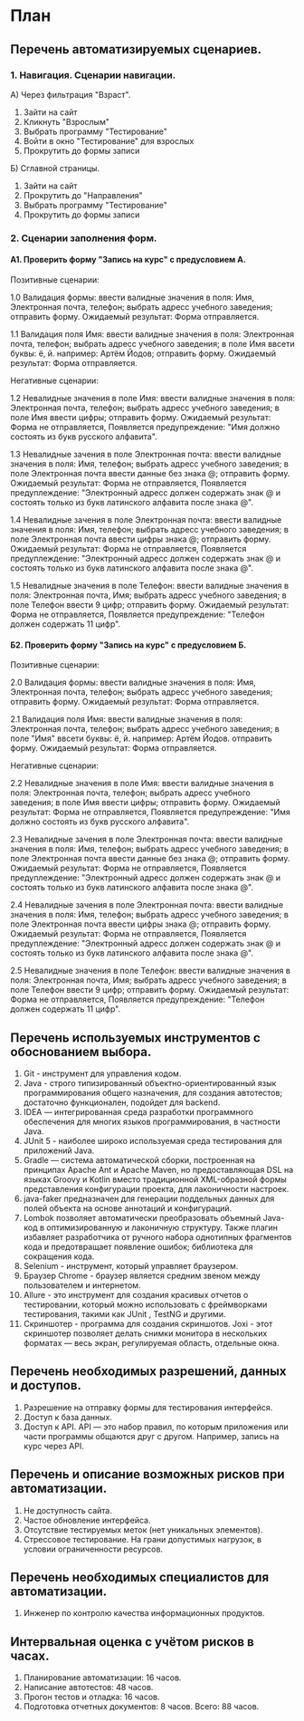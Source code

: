 # План

## Перечень автоматизируемых сценариев.

### 1. Навигация. Сценарии навигации.

А) Через фильтрация "Взраст".
1. Зайти на сайт
2. Кликнуть "Взрослым"
3. Выбрать программу "Тестирование"
4. Войти в окно "Тестирование" для взрослых
5. Прокрутить до формы записи

Б) Сглавной страницы.
1. Зайти на сайт
2. Прокрутить до "Направления"
3. Выбрать программу "Тестирование"
4. Прокрутить до формы записи

### 2. Сценарии заполнения форм. 

#### А1. Проверить форму "Запись на курс" с предусловием А.

Позитивные сценарии:

1.0 Валидация формы: 
ввести валидные значения в поля: Имя, Электронная почта, телефон; 
выбрать адресс учебного заведения;
отправить форму.
Ожидаемый результат: Форма отправляется.

1.1 Валидация поля Имя:
ввести валидные значения в поля: Электронная почта, телефон;
выбрать адресс учебного заведения;
в поле Имя ввсети буквы: ё, й. например: Артём Йодов;
отправить форму.
Ожидаемый результат: Форма отправляется.

Негативные сценарии:

1.2 Невалидные значения в поле Имя:
ввести валидные значения в поля: Электронная почта, телефон;
выбрать адресс учебного заведения;
в поле Имя ввести цифры;
отправить форму.
Ожидаемый результат: Форма не отправляется, 
Появляется предупреждение: "Имя должно состоять из букв русского алфавита".

1.3 Невалидные зачения в поле Электронная почта:
ввести валидные значения в поля: Имя, телефон;
выбрать адресс учебного заведения;
в поле Электронная почта ввести данные без знака @;
отправить форму.
Ожидаемый результат: Форма не отправляется,
Появляется предуплеждение: "Электронный адресс должен содержать знак @ 
и состоять только из букв латинского алфавита после знака @".

1.4 Невалидные зачения в поле Электронная почта:
ввести валидные значения в поля: Имя, телефон;
выбрать адресс учебного заведения;
в поле Электронная почта ввести цифры знака @;
отправить форму.
Ожидаемый результат: Форма не отправляется,
Появляется предуплеждение: "Электронный адресс должен содержать знак @
и состоять только из букв латинского алфавита после знака @".

1.5 Невалидные значения в поле Телефон:
ввести валидные значения в поля: Электронная почта, Имя;
выбрать адресс учебного заведения;
в поле Телефон ввести 9 цифр;
отправить форму.
Ожидаемый результат: Форма не отправляется,
Появляется предупреждение: "Телефон должен содержать 11 цифр".

#### Б2. Проверить форму "Запись на курс" с предусловием Б.

Позитивные сценарии:

2.0 Валидация формы:
ввести валидные значения в поля: Имя, Электронная почта, телефон;
выбрать адресс учебного заведения;
отправить форму.
Ожидаемый результат: Форма отправляется.

2.1 Валидация поля Имя:
ввести валидные значения в поля: Электронная почта, телефон;
выбрать адресс учебного заведения;
в поле "Имя" ввсети буквы: ё, й. например: Артём Йодов.
отправить форму.
Ожидаемый результат: Форма отправляется.

Негативные сценарии: 

2.2 Невалидные значения в поле Имя:
ввести валидные значения в поля: Электронная почта, телефон;
выбрать адресс учебного заведения;
в поле Имя ввести цифры;
отправить форму.
Ожидаемый результат: Форма не отправляется,
Появляется предупреждение: "Имя должно состоять из букв русского алфавита".

2.3 Невалидные зачения в поле Электронная почта:
ввести валидные значения в поля: Имя, телефон;
выбрать адресс учебного заведения;
в поле Электронная почта ввести данные без знака @;
отправить форму.
Ожидаемый результат: Форма не отправляется,
Появляется предуплеждение: "Электронный адресс должен содержать знак @
и состоять только из букв латинского алфавита после знака @".

2.4 Невалидные зачения в поле Электронная почта:
ввести валидные значения в поля: Имя, телефон;
выбрать адресс учебного заведения;
в поле Электронная почта ввести цифры знака @;
отправить форму.
Ожидаемый результат: Форма не отправляется,
Появляется предуплеждение: "Электронный адресс должен содержать знак @
и состоять только из букв латинского алфавита после знака @".

2.5 Невалидные значения в поле Телефон:
ввести валидные значения в поля: Электронная почта, Имя;
выбрать адресс учебного заведения;
в поле Телефон ввести 9 цифр;
отправить форму.
Ожидаемый результат: Форма не отправляется,
Появляется предупреждение: "Телефон должен содержать 11 цифр".

## Перечень используемых инструментов с обоснованием выбора. 

1. Git - инструмент для управления кодом.
2. Java - строго типизированный объектно-ориентированный язык программирования общего назначения, 
для создания автотестов; достаточно функционален, подойдет для backend.
3. IDEA — интегрированная среда разработки программного обеспечения 
для многих языков программирования, в частности Java.
4. JUnit 5 - наиболее широко используемая среда тестирования для приложений Java.
5. Gradle — система автоматической сборки, построенная на принципах Apache Ant и Apache Maven, 
но предоставляющая DSL на языках Groovy и Kotlin 
вместо традиционной XML-образной формы представления конфигурации проекта,
для лаконичности настроек.
6. java-faker предназначен для генерации поддельных данных для полей объекта
на основе аннотаций и конфигураций.
7. Lombok позволяет автоматически преобразовать объемный Java-код
в оптимизированную и лаконичную структуру. 
Также плагин избавляет разработчика от ручного набора однотипных фрагментов кода
и предотвращает появление ошибок; 
библиотека для сокращения кода.
8. Selenium - инструмент, который управляет браузером.
9. Браузер Chrome - браузер является средним звеном между пользователем и интернетом.
10. Allure - это инструмент для создания красивых отчетов о тестировании, 
который можно использовать с фреймворками тестирования, такими как JUnit , TestNG и другими.
11. Скриншотер - программа для создания скриншотов. 
Joxi - этот скриншотер позволяет делать снимки монитора в нескольких форматах — 
весь экран, регулируемая область, отдельные окна.

## Перечень необходимых разрешений, данных и доступов.

1. Разрешение на отправку формы для тестирования интерфейся.
2. Доступ к база данных.
3. Доступ к API.  API — это набор правил, 
по которым приложения или части программы общаются друг с другом.
Например, запись на курс через API. 

## Перечень и описание возможных рисков при автоматизации. 

1. Не доступность сайта.
2. Частое обновление интерфейса.
3. Отсутствие тестируемых меток (нет уникальных элементов).
4. Стрессовое тестирование. На грани допустимых нагрузок, в условии ограниченности ресурсов.

## Перечень необходимых специалистов для автоматизации.

1. Инженер по контролю качества информационных продуктов.

## Интервальная оценка с учётом рисков в часах.

1. Планирование автоматизации: 16 часов. 
2. Написание автотестов: 48 часов.
3. Прогон тестов и отладка: 16 часов.
4. Подготовка отчетных документов: 8 часов.
Всего: 88 часов.